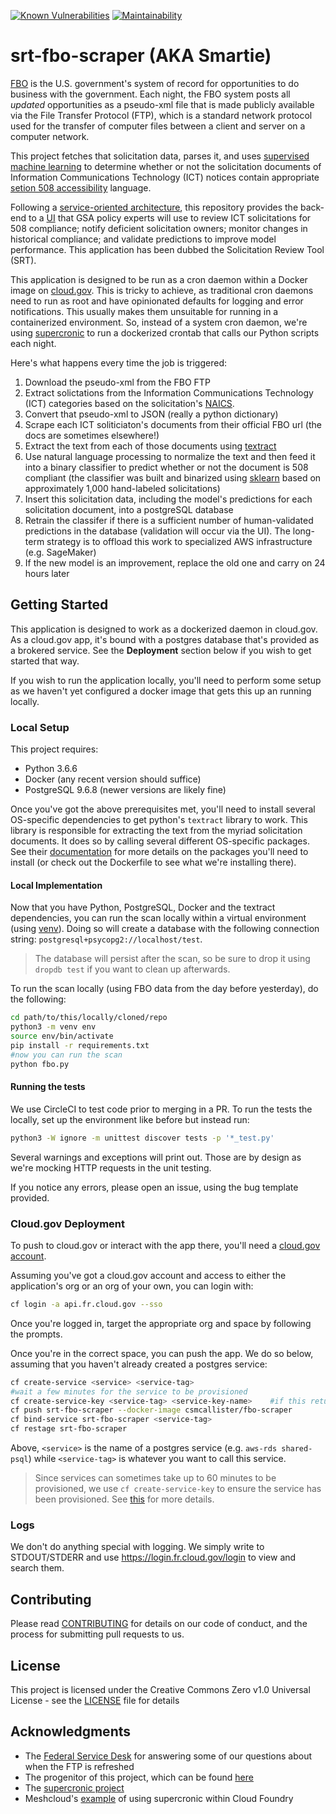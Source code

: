 [![Known Vulnerabilities](https://snyk.io/test/github/GSA/srt-fbo-scraper/badge.svg)](https://snyk.io/test/github/GSA/srt-fbo-scraper)
[![Maintainability](https://api.codeclimate.com/v1/badges/08f7d22760fe258970d3/maintainability)](https://codeclimate.com/github/GSA/srt-fbo-scraper/maintainability)

# srt-fbo-scraper (AKA Smartie)

[FBO](https://www.fbo.gov/) is the U.S. government's system of record for opportunities to do business with the government. Each night, the FBO system posts all _updated_ opportunities as a pseudo-xml file that is made publicly available via the File Transfer Protocol (FTP), which is a standard network protocol used for the transfer of computer files between a client and server on a computer network.

This project fetches that solicitation data, parses it, and uses [supervised machine learning](https://en.wikipedia.org/wiki/Supervised_learning) to determine whether or not the solicitation documents of Information Communications Technology (ICT) notices contain appropriate [setion 508 accessibility](https://www.section508.gov/) language.

Following a [service-oriented architecture](https://en.wikipedia.org/wiki/Service-oriented_architecture), this repository provides the back-end to a [UI](https://github.com/GSA/srt-ui) that GSA policy experts will use to review ICT solicitations for 508 compliance; notify deficient solicitation owners; monitor changes in historical compliance; and validate predictions to improve model performance. This application has been dubbed the Solicitation Review Tool (SRT).

This application is designed to be run as a cron daemon within a Docker image on [cloud.gov](https://cloud.gov/). This is tricky to achieve, as traditional cron daemons need to run as root and have opinionated defaults for logging and error notifications. This usually makes them unsuitable for running in a containerized environment. So, instead of a system cron daemon, we're using [supercronic](https://github.com/aptible/supercronic) to run a dockerized crontab that calls our Python scripts each night. 

Here's what happens every time the job is triggered:
 1. Download the pseudo-xml from the FBO FTP
 2. Extract solictations from the Information Communications Technology (ICT) categories based on the solicitation's [NAICS](https://www.census.gov/eos/www/naics/).
 3. Convert that pseudo-xml to JSON (really a python dictionary)
 4. Scrape each ICT soliticiaton's documents from their official FBO url (the docs are sometimes elsewhere!)
 5. Extract the text from each of those documents using [textract](https://github.com/deanmalmgren/textract)
 6. Use natural language processing to normalize the text and then feed it into a binary classifier to predict whether or not the document is 508 compliant (the classifier was built and binarized using [sklearn](https://github.com/scikit-learn/scikit-learn) based on approximately 1,000 hand-labeled solicitations)
 7. Insert this solicitation data, including the model's predictions for each solicitation document, into a postgreSQL database
 8. Retrain the classifer if there is a sufficient number of human-validated predictions in the database (validation will occur via the UI). The long-term strategy is to offload this work to specialized AWS infrastructure (e.g. SageMaker)
 9. If the new model is an improvement, replace the old one and carry on 24 hours later
    

## Getting Started

This application is designed to work as a dockerized daemon in cloud.gov. As a cloud.gov app, it's bound with a postgres database that's provided as a brokered service. See the **Deployment** section below if you wish to get started that way.

If you wish to run the application locally, you'll need to perform some setup as we haven't yet configured a docker image that gets this up an running locally.

### Local Setup

This project requires:
 - Python 3.6.6
 - Docker (any recent version should suffice)
 - PostgreSQL 9.6.8 (newer versions are likely fine)

Once you've got the above prerequisites met, you'll need to install several OS-specific dependencies to get python's `textract` library to work. This library is responsible for extracting the text from the myriad solicitation documents. It does so by calling several different OS-specific packages. See their [documentation](https://textract.readthedocs.io/en/stable/installation.html) for more details on the packages you'll need to install (or check out the Dockerfile to see what we're installing there).

#### Local Implementation

Now that you have Python, PostgreSQL, Docker and the textract dependencies, you can run the scan locally within a virtual environment (using [venv](https://docs.python.org/3.6/library/venv.html)). Doing so will create a database with the following connection string: `postgresql+psycopg2://localhost/test`. 
 
> The database will persist after the scan, so be sure to drop it using `dropdb test` if you want to clean up afterwards.

To run the scan locally (using FBO data from the day before yesterday), do the following:

```bash
cd path/to/this/locally/cloned/repo
python3 -m venv env
source env/bin/activate
pip install -r requirements.txt
#now you can run the scan
python fbo.py
```

#### Running the tests

We use CircleCI to test code prior to merging in a PR. To run the tests the locally, set up the environment like before but instead run:

```bash
python3 -W ignore -m unittest discover tests -p '*_test.py'
```

Several warnings and exceptions will print out. Those are by design as we're mocking HTTP requests in the unit testing.

If you notice any errors, please open an issue, using the bug template provided.

### Cloud.gov Deployment

To push to cloud.gov or interact with the app there, you'll need a [cloud.gov account](https://cloud.gov/docs/getting-started/accounts/).

Assuming you've got a cloud.gov account and access to either the application's org or an org of your own, you can login with:

```bash
cf login -a api.fr.cloud.gov --sso
```

Once you're logged in, target the appropriate org and space by following the prompts.

Once you're in the correct space, you can push the app. We do so below, assuming that you haven't already created a postgres service:

```bash
cf create-service <service> <service-tag>
#wait a few minutes for the service to be provisioned
cf create-service-key <service-tag> <service-key-name>    #if this returns an OK, then your service has been provisioned  
cf push srt-fbo-scraper --docker-image csmcallister/fbo-scraper
cf bind-service srt-fbo-scraper <service-tag>  
cf restage srt-fbo-scraper
```  

Above, `<service>` is the name of a postgres service (e.g. `aws-rds shared-psql`) while `<service-tag>` is whatever you want to call this service.

>Since services can sometimes take up to 60 minutes to be provisioned, we use `cf create-service-key` to ensure the service has been provisioned. See [this](https://cloud.gov/docs/services/relational-database/) for more details.

### Logs

We don't do anything special with logging. We simply write to STDOUT/STDERR and use https://login.fr.cloud.gov/login to view and search them.

## Contributing

Please read [CONTRIBUTING](https://github.com/GSA/fbo-scraper/blob/master/.github/CONTRIBUTING.MD) for details on our code of conduct, and the process for submitting pull requests to us.

## License

This project is licensed under the Creative Commons Zero v1.0 Universal License - see the [LICENSE](https://github.com/GSA/fbo-scraper/blob/master/.github/LICENSE) file for details

## Acknowledgments

 - The [Federal Service Desk](https://www.fsd.gov/fsd-gov/home.do) for answering some of our questions about when the FTP is refreshed
 - The progenitor of this project, which can be found [here](https://github.com/jtexnl/FBOProcurementScan)
 - The [supercronic project](https://github.com/aptible/supercronic)
 - Meshcloud's [example](https://github.com/Meshcloud/cf-cron) of using supercronic within Cloud Foundry

